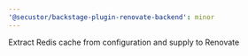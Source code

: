 ```yaml
---
'@secustor/backstage-plugin-renovate-backend': minor
---
```


Extract Redis cache from configuration and supply to Renovate

